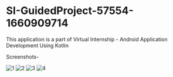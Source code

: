 ﻿# SI-GuidedProject-57554-1660909714
This application is a part of Virtual Internship - Android Application Development Using Kotlin

Screenshots-

![1](https://user-images.githubusercontent.com/59763163/189798202-d87ce280-1cb7-4c26-a659-1363901c346e.png)
![2](https://user-images.githubusercontent.com/59763163/189798226-ea7ae3f0-67cb-4ad2-b06a-4a04a2867a89.png)
![3](https://user-images.githubusercontent.com/59763163/189798232-b82dcd1f-38f8-4a64-97f2-e75c34e72b2a.png)
![4](https://user-images.githubusercontent.com/59763163/189798237-7b3a052a-9855-4e92-b18f-010fa22f882b.png)
 
